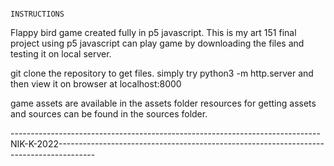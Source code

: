                                                                              INSTRUCTIONS

Flappy bird game created fully in p5 javascript.
This is my art 151 final project using p5 javascript
can play game by downloading the files and testing it on local server.

git clone the repository to get files.
simply try python3 -m http.server
and then view it on browser at localhost:8000

game assets are available in the assets folder
resources for getting assets and sources can be found
in the sources folder.


-----------------------------------------------------------------------------NIK-K-2022---------------------------------------------------------------------------------------
